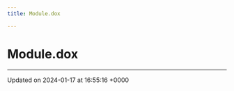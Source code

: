 ```yaml
---
title: Module.dox

---
```


# Module.dox








-------------------------------

Updated on 2024-01-17 at 16:55:16 +0000
